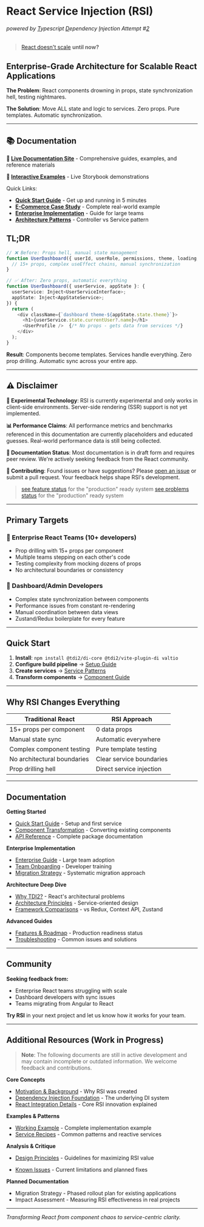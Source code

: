 # React Service Injection (RSI)

###### powered by <u>T</u>ypescript <u>D</u>ependency <u>I</u>njection Attempt #<u>2</u>

> [React doesn't scale](https://verved.ai/blog/react-doesn-t-scale) **until now?**



## Enterprise-Grade Architecture for Scalable React Applications

**The Problem**: React components drowning in props, state synchronization hell, testing nightmares.

**The Solution**: Move ALL state and logic to services. Zero props. Pure templates. Automatic synchronization.

---

## 📚 Documentation

**📖 [Live Documentation Site](https://7frank.github.io/tdi2/)** - Comprehensive guides, examples, and reference materials

**🧪 [Interactive Examples](https://7frank.github.io/tdi2/test-harness/)** - Live Storybook demonstrations

Quick Links:
- **[Quick Start Guide](https://7frank.github.io/tdi2/getting-started/quick-start/)** - Get up and running in 5 minutes
- **[E-Commerce Case Study](https://7frank.github.io/tdi2/examples/ecommerce-case-study/)** - Complete real-world example
- **[Enterprise Implementation](https://7frank.github.io/tdi2/guides/enterprise/implementation/)** - Guide for large teams
- **[Architecture Patterns](https://7frank.github.io/tdi2/guides/architecture/controller-service-pattern/)** - Controller vs Service pattern

## TL;DR

```typescript
// ❌ Before: Props hell, manual state management
function UserDashboard({ userId, userRole, permissions, theme, loading, onUpdate, ... }) {
  // 15+ props, complex useEffect chains, manual synchronization
}

// ✅ After: Zero props, automatic everything
function UserDashboard({ userService, appState }: {
  userService: Inject<UserServiceInterface>;
  appState: Inject<AppStateService>;
}) {
  return (
    <div className={`dashboard theme-${appState.state.theme}`}>
      <h1>{userService.state.currentUser?.name}</h1>
      <UserProfile />  {/* No props - gets data from services */}
    </div>
  );
}
```

**Result**: Components become templates. Services handle everything. Zero prop drilling. Automatic sync across your entire app.

---

## ⚠️ Disclaimer

**🧪 Experimental Technology**: RSI is currently experimental and only works in client-side environments. Server-side rendering (SSR) support is not yet implemented.

**📊 Performance Claims**: All performance metrics and benchmarks referenced in this documentation are currently placeholders and educated guesses. Real-world performance data is still being collected.

**📝 Documentation Status**: Most documentation is in draft form and requires peer review. We're actively seeking feedback from the React community.

**🤝 Contributing**: Found issues or have suggestions? Please [open an issue](https://github.com/your-repo/issues) or submit a pull request. Your feedback helps shape RSI's development.

> [see feature status](./Features.md) for the "production" ready system
> [see problems status](./PotentialProblems.md) for the "production" ready system



---

## Primary Targets

### 🏢 Enterprise React Teams (10+ developers)

- Prop drilling with 15+ props per component
- Multiple teams stepping on each other's code
- Testing complexity from mocking dozens of props
- No architectural boundaries or consistency

### 🎯 Dashboard/Admin Developers

- Complex state synchronization between components
- Performance issues from constant re-rendering
- Manual coordination between data views
- Zustand/Redux boilerplate for every feature

---

## Quick Start

1. **Install**: `npm install @tdi2/di-core @tdi2/vite-plugin-di valtio`
2. **Configure build pipeline** → [Setup Guide](https://7frank.github.io/tdi2/getting-started/quick-start/)
3. **Create services** → [Service Patterns](https://7frank.github.io/tdi2/guides/component-transformation/)
4. **Transform components** → [Component Guide](https://7frank.github.io/tdi2/guides/component-transformation/)

---

## Why RSI Changes Everything

| Traditional React           | RSI Approach             |
| --------------------------- | ------------------------ |
| 15+ props per component     | 0 data props             |
| Manual state sync           | Automatic everywhere     |
| Complex component testing   | Pure template testing    |
| No architectural boundaries | Clear service boundaries |
| Prop drilling hell          | Direct service injection |

---

## Documentation

**Getting Started**

- [Quick Start Guide](https://7frank.github.io/tdi2/getting-started/quick-start/) - Setup and first service
- [Component Transformation](https://7frank.github.io/tdi2/guides/component-transformation/) - Converting existing components
- [API Reference](https://7frank.github.io/tdi2/api/di-core/) - Complete package documentation

**Enterprise Implementation**

- [Enterprise Guide](https://7frank.github.io/tdi2/guides/enterprise/implementation/) - Large team adoption
- [Team Onboarding](https://7frank.github.io/tdi2/guides/enterprise/onboarding/) - Developer training
- [Migration Strategy](https://7frank.github.io/tdi2/guides/migration/strategy/) - Systematic migration approach

**Architecture Deep Dive**

- [Why TDI2?](https://7frank.github.io/tdi2/why-tdi2/react-problems/) - React's architectural problems
- [Architecture Principles](https://7frank.github.io/tdi2/why-tdi2/architecture-principles/) - Service-oriented design
- [Framework Comparisons](https://7frank.github.io/tdi2/comparison/redux-vs-tdi2/) - vs Redux, Context API, Zustand

**Advanced Guides**

- [Features & Roadmap](https://7frank.github.io/tdi2/guides/advanced/features-roadmap/) - Production readiness status
- [Troubleshooting](https://7frank.github.io/tdi2/guides/advanced/troubleshooting/) - Common issues and solutions
---

## Community

**Seeking feedback from:**

- Enterprise React teams struggling with scale
- Dashboard developers with sync issues
- Teams migrating from Angular to React

**Try RSI** in your next project and let us know how it works for your team.

---

## Additional Resources (Work in Progress)

> **Note**: The following documents are still in active development and may contain incomplete or outdated information. We welcome feedback and contributions.

**Core Concepts**
- [Motivation & Background](./monorepo/docs/Impuls.md) - Why RSI was created
- [Dependency Injection Foundation](./monorepo/docs/Whitepaper.md) - The underlying DI system
- [React Integration Details](./monorepo/docs/React-Whitepaper.md) - Core RSI innovation explained

**Examples & Patterns**
- [Working Example](./monorepo/docs/React-Example.md) - Complete implementation example
- [Service Recipes](./monorepo/docs/Recipes-and-Reactive-Services.md) - Common patterns and reactive services

**Analysis & Critique**
- [Design Principles](./docs/principles/) - Guidelines for maximizing RSI value

- [Known Issues](./monorepo/docs/KnownIssues.md) - Current limitations and planned fixes

**Planned Documentation**
- Migration Strategy - Phased rollout plan for existing applications
- Impact Assessment - Measuring RSI effectiveness in real projects

---

_Transforming React from component chaos to service-centric clarity._